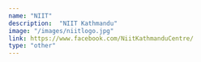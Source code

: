 ```yaml
---
name: "NIIT"
description:  "NIIT Kathmandu"
image: "/images/niitlogo.jpg"
link: https://www.facebook.com/NiitKathmanduCentre/
type: "other"
---
```

